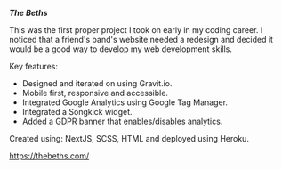***The Beths***

This was the first proper project I took on early in my coding career. I noticed that a friend's band's website needed a redesign and decided it would be a good way to develop my web development skills.

Key features: 
- Designed and iterated on using Gravit.io.
- Mobile first, responsive and accessible. 
- Integrated Google Analytics using Google Tag Manager.
- Integrated a Songkick widget. 
- Added a GDPR banner that enables/disables analytics.

Created using: NextJS, SCSS, HTML and deployed using Heroku.

https://thebeths.com/
